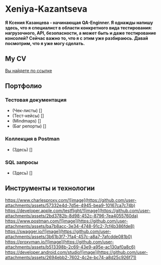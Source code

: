 # Xeniya-Kazantseva
__Я Ксения Казанцева - начинающая QA-Enginner. Я однажды напишу здесь, что я специалист в области конкретного вида тестирования: нагрузочного, API, безопасности, а может быть и даже тестирование консолей? Сейчас важно то, что я с этим уже разбираюсь. Давай посмотрим, что я уже могу сделать.__

## My CV
[Вы найдете по ссылке](https://drive.google.com/file/d/1ZXOIbgqRSUNEgWoUx1DysbcgHUMRXg7w/view?usp=sharing)

## Портфолио
### Тестовая документация
- (Чек-листы) []
- (Тест-кейсы) []
- (Mindmaps) []
- (Баг репорты) []

### Коллекция в Postman
- (Здесь) []

### SQL запросы
- (Здесь) []

## Инструменты и технологии
https://www.charlesproxy.com/![image](https://github.com/user-attachments/assets/57332e4d-7d5e-4945-bea9-10167ca7c74b)
https://developer.apple.com/testflight/![image](https://github.com/user-attachments/assets/2bd3782b-8d98-452c-8796-7ea4055760da)
https://www.postman.com/![image](https://github.com/user-attachments/assets/ba7b8acc-3e34-4748-91c2-7cf4b386fde8)
https://swagger.io/![image](https://github.com/user-attachments/assets/3b61b3f7-7fa4-457c-a8a7-7afcdde081b0)
https://proxyman.io/![image](https://github.com/user-attachments/assets/b513398b-2c69-43e9-a95e-ac130af0a8c6)
https://developer.android.com/studio![image](https://github.com/user-attachments/assets/2694ebb2-7602-4c2e-bc74-a8d25c926f71)






